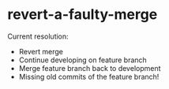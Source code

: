 # revert-a-faulty-merge

Current resolution:
- Revert merge
- Continue developing on feature branch
- Merge feature branch back to development
- Missing old commits of the feature branch!